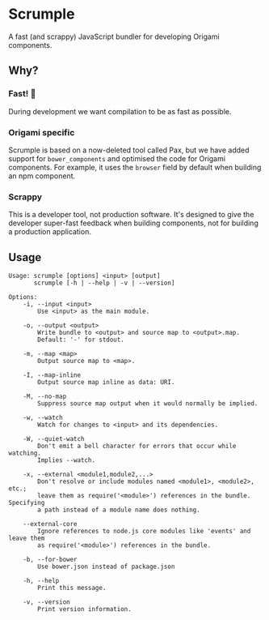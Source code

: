 # Scrumple

A fast (and scrappy) JavaScript bundler for developing Origami components.

## Why?

### Fast! :crab:

During development we want compilation to be as fast as possible.

### Origami specific

Scrumple is based on a now-deleted tool called Pax, but we have added support for `bower_components` and optimised the code for Origami components. For example, it uses the `browser` field by default when building an npm component.

### Scrappy

This is a developer tool, not production software. It's designed to give the developer super-fast feedback when building components, not for building a production application.

## Usage

```
Usage: scrumple [options] <input> [output]
       scrumple [-h | --help | -v | --version]

Options:
    -i, --input <input>
        Use <input> as the main module.

    -o, --output <output>
        Write bundle to <output> and source map to <output>.map.
        Default: '-' for stdout.

    -m, --map <map>
        Output source map to <map>.

    -I, --map-inline
        Output source map inline as data: URI.

    -M, --no-map
        Suppress source map output when it would normally be implied.

    -w, --watch
        Watch for changes to <input> and its dependencies.

    -W, --quiet-watch
        Don't emit a bell character for errors that occur while watching.
        Implies --watch.

    -x, --external <module1,module2,...>
        Don't resolve or include modules named <module1>, <module2>, etc.;
        leave them as require('<module>') references in the bundle. Specifying
        a path instead of a module name does nothing.

    --external-core
        Ignore references to node.js core modules like 'events' and leave them
        as require('<module>') references in the bundle.

    -b, --for-bower
        Use bower.json instead of package.json

    -h, --help
        Print this message.

    -v, --version
        Print version information.
```
